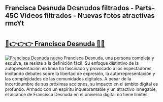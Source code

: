 ## Francisca Desnuda D𝚎sn𝚞dos filtr𝚊dos - Parts-45C Vid𝚎os filtr𝚊dos - N𝚞evas f𝚘tos atr𝚊ctivas rmcYt

# <h2><a href="http://mbaat0.tromn.icu/?c=Francisca+Desnuda">🔗👉👉👉 Francisca Desnuda 🔗🔗</a></h2>

[![Francisca Desnuda nuevo](https://i.imgur.com/pEAQMta.gif)](http://mbaat0.tromn.icu/?c=Francisca+Desnuda)
Francisca Desnuda, una persona compleja y esquiva, se resiste a la definición fácil. Su enfoque distintivo de la autopresentación en línea ha fascinado y provocado a los espectadores, incitando debates sobre la libertad de expresión, la autorrepresentación y las complejidades de las comunidades digitales. A pesar de la incertidumbre de sus próximas acciones, su impacto en el ámbito digital es profundo. Armado con un espíritu inquebrantable y un atractivo innegable, el alcance de Francisca Desnuda en el universo digital no tiene límites.
